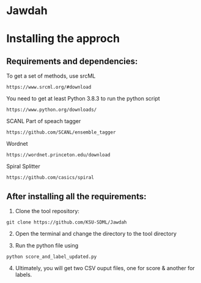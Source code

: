 # Jawdah

# Installing the approch

## Requirements and dependencies:

To get a set of methods, use srcML
```
https://www.srcml.org/#download
```
You need to get at least Python 3.8.3 to run the python script
```
https://www.python.org/downloads/
```

SCANL Part of speach tagger
```
https://github.com/SCANL/ensemble_tagger 
```
Wordnet
```
https://wordnet.princeton.edu/download 
```
Spiral Splitter
```
https://github.com/casics/spiral
```

## After installing all the requirements:

1. Clone the tool repository:
```
git clone https://github.com/KSU-SDML/Jawdah
```
2. Open the terminal and change the directory to the tool directory 

3. Run the python file using 
```
python score_and_label_updated.py
```
4. Ultimately, you will get two CSV ouput files, one for score & another for labels. 
